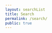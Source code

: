 ```yaml
---
layout: searchList
title: Search
permalink: /search/
public: true
---
```

 <div id="home-search">
     <script>
         (function() {
             var cx = '009589569786427844174:n5gsvy4rj58';
             var gcse = document.createElement('script');
             gcse.type = 'text/javascript';
             gcse.async = true;
             gcse.src = 'https://cse.google.com/cse.js?cx=' + cx;
             var s = document.getElementsByTagName('script')[0];
             s.parentNode.insertBefore(gcse, s);
         })();
     </script>
     <gcse:search linkTarget="_parent" queryParameterName="searchString"></gcse:search>
 </div>